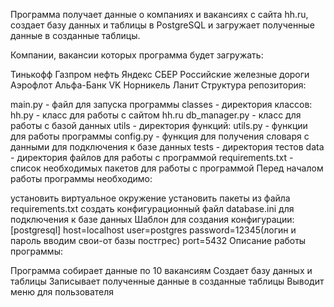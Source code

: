 Программа получает данные о компаниях и вакансиях с сайта hh.ru, создает базу данных и таблицы в PostgreSQL и загружает полученные данные в созданные таблицы.

Компании, вакансии которых программа будет загружать:

Тинькофф
Газпром нефть
Яндекс
СБЕР
Российские железные дороги
Аэрофлот
Альфа-Банк
VK
Норникель
Ланит
Структура репозитория:

main.py - файл для запуска программы
classes - директория классов: hh.py - класс для работы с сайтом hh.ru db_manager.py - класс для работы с базой данных
utils - директория функций: utils.py - функции для работы программы config.py - функция для получения словаря с данными для подключения к базе данных
tests - директория тестов
data - директория файлов для работы с программой
requirements.txt - список необходимых пакетов для работы с программой
Перед началом работы программы необходимо:

установить виртуальное окружение
установить пакеты из файла requirements.txt
создать конфигурационный файл database.ini для подключения к базе данных Шаблон для создания конфигурации: [postgresql] host=localhost user=postgres password=12345(логин и пароль вводим свои-от базы постгрес) port=5432
Описание работы программы:

Программа собирает данные по 10 вакансиям
Создает базу данных и таблицы
Записывает полученные данные в созданные таблицы
Выводит меню для пользователя